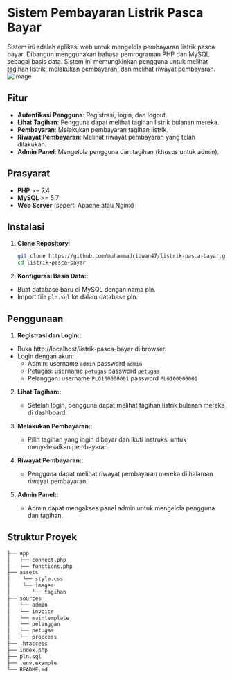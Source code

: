 # Sistem Pembayaran Listrik Pasca Bayar

Sistem ini adalah aplikasi web untuk mengelola pembayaran listrik pasca bayar. Dibangun menggunakan bahasa pemrograman PHP dan MySQL sebagai basis data. Sistem ini memungkinkan pengguna untuk melihat tagihan listrik, melakukan pembayaran, dan melihat riwayat pembayaran.
![image](https://github.com/user-attachments/assets/5ec503da-0e56-419d-a9d1-0d9f585f1705)

## Fitur

- **Autentikasi Pengguna**: Registrasi, login, dan logout.
- **Lihat Tagihan**: Pengguna dapat melihat tagihan listrik bulanan mereka.
- **Pembayaran**: Melakukan pembayaran tagihan listrik.
- **Riwayat Pembayaran**: Melihat riwayat pembayaran yang telah dilakukan.
- **Admin Panel**: Mengelola pengguna dan tagihan (khusus untuk admin).

## Prasyarat

- **PHP** >= 7.4
- **MySQL** >= 5.7
- **Web Server** (seperti Apache atau Nginx)

## Instalasi

1. **Clone Repository**:
   ```bash
   git clone https://github.com/muhammadridwan47/listrik-pasca-bayar.git
   cd listrik-pasca-bayar

2. **Konfigurasi Basis Data:**:
  - Buat database baru di MySQL dengan nama pln.
  - Import file `pln.sql` ke dalam database pln.

## Penggunaan
1. **Registrasi dan Login:**:
  - Buka http://localhost/listrik-pasca-bayar di browser.
  - Login dengan akun:
    - Admin: username `admin` password `admin`
    - Petugas: username `petugas` password `petugas`
    - Pelanggan: username `PLG100000001` password `PLG100000001`

2. **Lihat Tagihan:**:
   - Setelah login, pengguna dapat melihat tagihan listrik bulanan mereka di dashboard.

3. **Melakukan Pembayaran:**:
   - Pilih tagihan yang ingin dibayar dan ikuti instruksi untuk menyelesaikan pembayaran. 

3. **Riwayat Pembayaran:**:
   - Pengguna dapat melihat riwayat pembayaran mereka di halaman riwayat pembayaran.

4. **Admin Panel:**:
   - Admin dapat mengakses panel admin untuk mengelola pengguna dan tagihan.

## Struktur Proyek
 ```bash
├── app
│   ├── connect.php
│   ├── functions.php
├── assets
│    └── style.css
│    └── images
│       └── tagihan
├── sources
│   └── admin
│   └── invoice
│   └── maintemplate
│   └── pelanggan
│   └── petugas
│   └── proccess
├── .htaccess
├── index.php
├── pln.sql
├── .env.example
└── README.md



